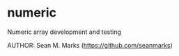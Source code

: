 # numeric
Numeric array development and testing

AUTHOR: Sean M. Marks (https://github.com/seanmarks)
